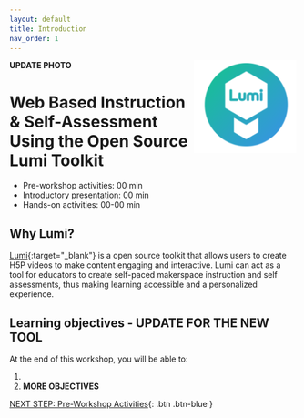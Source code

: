 ```yaml
---
layout: default
title: Introduction 
nav_order: 1
---
```

**UPDATE PHOTO**
<img src="images/lumi.png" style="float:right;width:180px;" alt="Lumi logo">

# Web Based Instruction & Self-Assessment Using the Open Source Lumi Toolkit

- Pre-workshop activities: 00 min 
- Introductory presentation: 00 min
- Hands-on activities: 00-00 min

## Why Lumi? 

[Lumi](https://lumi.education/en/){:target="_blank"} is a open source toolkit that allows users to create H5P videos to make content engaging and interactive. Lumi can act as a tool for educators to create self-paced makerspace instruction and self assessments, thus making learning accessible and a personalized experience. 

## Learning objectives - UPDATE FOR THE NEW TOOL

At the end of this workshop, you will be able to:

1. 
2. **MORE OBJECTIVES**
 
[NEXT STEP: Pre-Workshop Activities](pre-workshop.html){: .btn .btn-blue }
